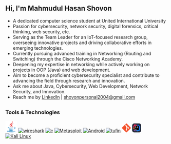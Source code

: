 ## Hi, I'm Mahmudul Hasan Shovon

- A dedicated computer science student at United International University
- Passion for cybersecurity, network security, digital forensics, critical thinking, web security, etc.
- Serving as the Team Leader for an IoT-focused research group, overseeing innovative projects and driving collaborative efforts in emerging technologies.
- Currently pursuing advanced training in Networking (Routing and Switching) through the Cisco Networking Academy.
- Deepening my expertise in networking while actively working on projects in OOP (Java) and web development.
- Aim to become a proficient cybersecurity specialist and contribute to advancing the field through research and innovation.
- Ask me about Java, Cybersecurity, Web Development, Network Security, and Innovation.
- Reach me by [LinkedIn](https://www.linkedin.com/in/im-mahmudul/) | shovonpersonal2004@gmail.com

##
### Tools & Technologies
<a href="https://www.java.com" target="_blank"> <img height="36" src="https://raw.githubusercontent.com/devicons/devicon/master/icons/java/java-original.svg" alt="Java" /></a>
<a href="https://www.wireshark.org" target="_blank"><img height="28" src="https://upload.wikimedia.org/wikipedia/commons/thumb/d/df/Wireshark_icon.svg/64px-Wireshark_icon.svg.png?20070521080724" alt="wireshark" /></a>
<a href="https://www.cprogramming.com"><img height="24" src="https://upload.wikimedia.org/wikipedia/commons/thumb/1/18/C_Programming_Language.svg/256px-C_Programming_Language.svg.png?20201031132917" alt="c" /></a>
<a href="https://www.metasploit.com" target="_blank"><img height="28" src="https://upload.wikimedia.org/wikipedia/commons/thumb/4/4f/Metasploit_logo_and_wordmark.svg/512px-Metasploit_logo_and_wordmark.svg.png?20241002042656" alt="Metasploit" /></a>
<a href="https://www.torproject.org" target="_blank"><img height="30" src="https://upload.wikimedia.org/wikipedia/commons/thumb/c/c9/Tor_Browser_icon.svg/512px-Tor_Browser_icon.svg.png?20200621064338" alt="Android" /></a>
<a href="https://www.tufin.com" target="_blank"><img height="30" src="https://upload.wikimedia.org/wikipedia/commons/thumb/9/92/Tufin_logo.svg/512px-Tufin_logo.svg.png?20210901031230" alt="tufin" /></a>
<a href="https://git-scm.com" target="_blank"> <img height="28" src="https://raw.githubusercontent.com/devicons/devicon/master/icons/git/git-original.svg" alt="Git" /></a>
<a href="https://www.jetbrains.com/idea/" target="_blank"> <img height="28" src="https://github.com/tandpfun/skill-icons/blob/main/icons/Idea-Dark.svg" alt="IdeaJ" /></a>
<a href="https://kali.org" target="_blank"> <img height="31" src="https://upload.wikimedia.org/wikipedia/commons/thumb/2/2b/Kali-dragon-icon.svg/64px-Kali-dragon-icon.svg.png?20211125065834" alt="Kali Linux" /></a>

